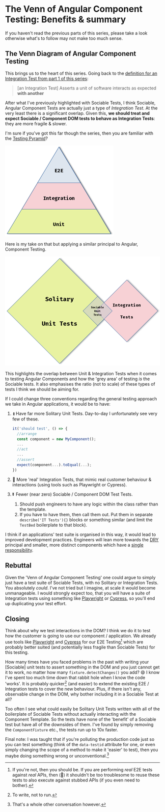# The Venn of Angular Component Testing: Benefits & summary

If you haven't read the previous parts of this series, please take a look otherwise what's to follow may not make too much sense.

## The Venn Diagram of Angular Component Testing

This brings us to the heart of this series. Going back to the [definition for an Integration Test from part 1 of this series](./venn-of-angular-component-testing-0.md#a-definition-of-an-integration-test):

> [an Integration Test] Asserts a unit of software interacts as expected **with another**

After what I've previously highlighted with Sociable Tests, I think Sociable, Angular Component Tests are actually just a type of *Integration Test*. At the very least there is a significant overlap. Given this, **we should treat and expect Sociable / Component DOM tests to behave as Integration Tests**: they are more fragile & slower.

I'm sure if you've got this far though the series, then you are familiar with the [Testing Pyramid](https://www.smashingmagazine.com/2023/09/long-live-test-pyramid/)?

![Test Pyramid](./test-pyramid.png "Test Pyramid")

Here is my take on that but applying a similar principal to Angular, Component Testing.

![Venn diagram of Angular Component Tests](./angular-venn-testing.png "Venn Diagram of the number and make-up of Angular Component Tests")

This highlights the overlap between Unit & Integration Tests when it comes to testing Angular Components and how the 'grey area' of testing *is* the Sociable tests. It also emphasises the ratio (not to scale) of these types of tests I think we should be aiming for.

If I could change three conventions regarding the general testing approach we take in Angular applications, it would be to have:

1. ⏫ Have far more Solitary Unit Tests. Day-to-day I unfortunately see very few of these.

    ```typescript
    it('should test', () => {
      //arrange
      const component = new MyComponent();
      ...
      //act
      ...
      //assert
      expect(component...).toEqual(...);
    })
    ```
2. 🔼 More 'real' Integration Tests, that mimic real customer behaviour & interactions (using tools such as Playwright or Cypress).
3. ⏬ Fewer (near zero) Sociable / Component DOM Test Tests.
   1. Should push engineers to have any logic within the class rather than the template.
   2. If you have to have them, then call them out. Put them in separate `describe('IT Tests'){}` blocks or something similar (and limit the `TestBed` boilerplate to that block).

I think if an applications' test suite is organised in this way, it would lead to improved development practices. Engineers will lean more towards the [DRY](https://en.wikipedia.org/wiki/Don%27t_repeat_yourself) principal and smaller, more distinct components which have a [single responsibility](https://en.wikipedia.org/wiki/Single-responsibility_principle).

## Rebuttal

Given the 'Venn of Angular Component Testing' one could argue to simply just have a test suite of Sociable Tests, with no Solitary or Integration Tests. You absolutely *could*. I've not tried but I imagine, at scale it would become unmanageable. I would strongly expect too, that you will have a suite of Integration tests using something like [Playwright](https://playwright.dev) or [Cypress](https://learn.cypress.io/), so you'll end up duplicating your test effort.

## Closing

Think about why we test interactions in the DOM? I think we do it to test how the customer is going to use our component / application. We already use tools like [Playwright](https://playwright.dev) and [Cypress](https://learn.cypress.io/) for our E2E Testing[^1] which are probably better suited (and potentially less fragile than Sociable Tests) for this testing.

How many times have you faced problems in the past with writing your [Sociable] unit tests to assert something in the DOM and you just cannot get it to work, no matter how many `fixture.detectChanges()` you add? 😄 I know I've spent too much time down that rabbit hole when I know the code 'works'. It is probably quicker[^2] (and easier) to extend the existing E2E / Integration tests to cover the new behaviour. Plus, if there isn't any, observable change in the DOM, why bother including it in a Sociable Test at all?

Too often I see what could easily be Solitary Unit Tests written with all of the boilerplate of Sociable Tests without actually interacting with the Component Template. So the tests have none of the 'benefit' of a Sociable test but have all of the downsides of them. I've found by simply removing the `ComponentFixture` etc., the tests run up to 10x faster.

Final note: I was taught that if you're polluting the production code just so you can test something (think of the `data-testid` attribute for one, or even simply changing the scope of a method to make it 'easier' to test), then you maybe doing something wrong or unconventional.[^3]

[^1]: If you're not, then you should be. If you are performing *real* E2E tests against *real* APIs, then (👏) it shouldn't be too troublesome to reuse these tests to also execute against stubbed APIs (if you even need to bother).
[^2]: To write, not to run.
[^3]: That's a whole other conversation however.
